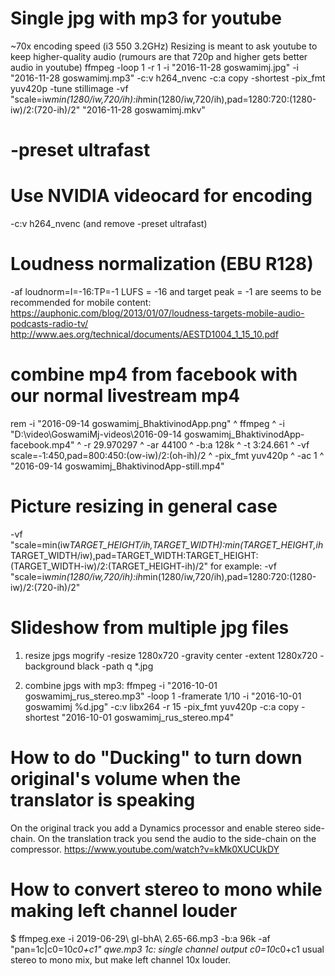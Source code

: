 Single jpg with mp3 for youtube
===============================

~70x encoding speed (i3 550 3.2GHz)
Resizing is meant to ask youtube to keep higher-quality audio (rumours are that 720p and higher gets better audio in youtube)
ffmpeg -loop 1 -r 1 -i "2016-11-28 goswamimj.jpg" -i "2016-11-28 goswamimj.mp3" -c:v h264_nvenc -c:a copy -shortest -pix_fmt yuv420p -tune stillimage -vf "scale=iw*min(1280/iw\,720/ih):ih*min(1280/iw\,720/ih),pad=1280:720:(1280-iw)/2:(720-ih)/2" "2016-11-28 goswamimj.mkv"

# -preset ultrafast 

Use NVIDIA videocard for encoding
=================================

-c:v h264_nvenc (and remove -preset ultrafast)

Loudness normalization (EBU R128)
=================================
-af loudnorm=I=-16:TP=-1
LUFS = -16 and target peak = -1 are seems to be recommended for mobile content:
https://auphonic.com/blog/2013/01/07/loudness-targets-mobile-audio-podcasts-radio-tv/
http://www.aes.org/technical/documents/AESTD1004_1_15_10.pdf

combine mp4 from facebook with our normal livestream mp4
========================================================
rem    -i "2016-09-14 goswamimj_BhaktivinodApp.png" ^
ffmpeg ^
    -i "D:\video\GoswamiMj-videos\2016-09-14 goswamimj_BhaktivinodApp-facebook.mp4" ^
    -r 29.970297 ^
    -ar 44100 ^
    -b:a 128k ^
    -t 3:24.661 ^
    -vf scale=-1:450,pad=800:450:(ow-iw)/2:(oh-ih)/2 ^
    -pix_fmt yuv420p ^
    -ac 1 ^
    "2016-09-14 goswamimj_BhaktivinodApp-still.mp4"

Picture resizing in general case
================================
-vf "scale=min(iw*TARGET_HEIGHT/ih\,TARGET_WIDTH):min(TARGET_HEIGHT\,ih*TARGET_WIDTH/iw),pad=TARGET_WIDTH:TARGET_HEIGHT:(TARGET_WIDTH-iw)/2:(TARGET_HEIGHT-ih)/2"
for example:
-vf "scale=iw*min(1280/iw\,720/ih):ih*min(1280/iw\,720/ih),pad=1280:720:(1280-iw)/2:(720-ih)/2"

Slideshow from multiple jpg files
=================================

1. resize jpgs
    mogrify -resize 1280x720 -gravity center -extent 1280x720 -background black -path q *.jpg

2. combine jpgs with mp3:
    ffmpeg -i "2016-10-01 goswamimj_rus_stereo.mp3" -loop 1 -framerate 1/10 -i "2016-10-01 goswamimj %d.jpg" -c:v libx264 -r 15 -pix_fmt yuv420p -c:a copy -shortest "2016-10-01 goswamimj_rus_stereo.mp4"

How to do "Ducking" to turn down original's volume when the translator is speaking
==================================================================================

On the original track you add a Dynamics processor and enable stereo side-chain.
On the translation track you send the audio to the side-chain on the compressor.
https://www.youtube.com/watch?v=kMk0XUCUkDY

How to convert stereo to mono while making left channel louder
==============================================================
$ ffmpeg.exe -i 2019-06-29\ gI-bhA\ 2.65-66.mp3 -b:a 96k -af "pan=1c|c0=10*c0+c1" qwe.mp3
1c: single channel output
c0=10*c0+c1 usual stereo to mono mix, but make left channel 10x louder.
